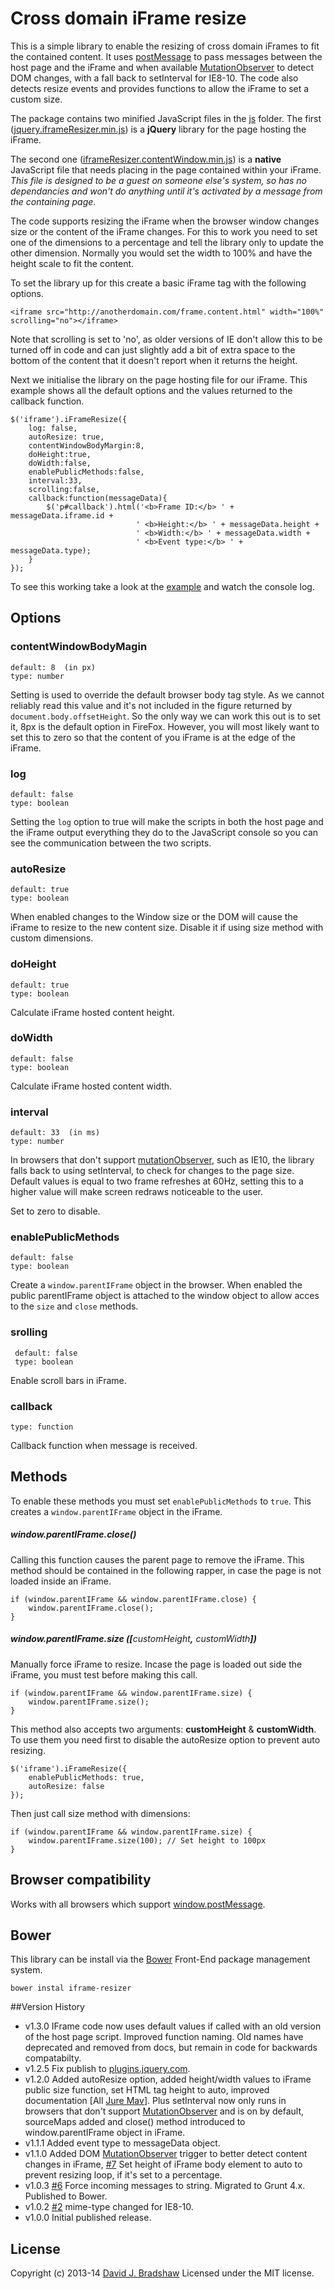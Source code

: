 # Cross domain iFrame resize

This is a simple library to enable the resizing of cross domain iFrames to fit the contained content. It uses [postMessage](https://developer.mozilla.org/en-US/docs/Web/API/window.postMessage) to pass messages between the host page and the iFrame and when available [MutationObserver](https://developer.mozilla.org/en/docs/Web/API/MutationObserver) to detect DOM changes, with a fall back to setInterval for IE8-10. The code also detects resize events and provides functions to allow the iFrame to set a custom size.

The package contains two minified JavaScript files in the <a href="js">js</a> folder. The first ([jquery.iframeResizer.min.js](https://raw2.github.com/davidjbradshaw/iframe-resizer/master/js/jquery.iframeResizer.min.js)) is a **jQuery** library for the page hosting the iFrame. 

The second one ([iframeResizer.contentWindow.min.js](https://raw.github.com/davidjbradshaw/iframe-resizer/master/js/iframeResizer.contentWindow.min.js)) is a **native** JavaScript file that needs placing in the page contained within your iFrame. <i>This file is designed to be a guest on someone else's system, so has no dependancies and won't do anything until it's activated by a message from the containing page</i>.

The code supports resizing the iFrame when the browser window changes size or the content of the iFrame changes. For this to work you need to set one of the dimensions to a percentage and tell the library only to update the other dimension. Normally you would set the width to 100% and have the height scale to fit the content.

To set the library up for this create a basic iFrame tag with the following options.

	<iframe src="http://anotherdomain.com/frame.content.html" width="100%" scrolling="no"></iframe>

Note that scrolling is set to 'no', as older versions of IE don't allow this to be turned off in code and can just slightly add a bit of extra space to the bottom of the content that it doesn't report when it returns the height.

Next we initialise the library on the page hosting file for our iFrame. This example shows all the default options and the values returned to the callback function.

	$('iframe').iFrameResize({
		log: false,
		autoResize: true,
		contentWindowBodyMargin:8,
		doHeight:true,
		doWidth:false,
		enablePublicMethods:false,
		interval:33,
		scrolling:false,
		callback:function(messageData){
			$('p#callback').html('<b>Frame ID:</b> ' + messageData.iframe.id + 
								' <b>Height:</b> ' + messageData.height + 
								' <b>Width:</b> ' + messageData.width +
								' <b>Event type:</b> ' + messageData.type);
		}
	});

To see this working take a look at the [example](http://davidjbradshaw.com/iframe-resizer/example/) and watch the console log.

## Options

### contentWindowBodyMagin

	default: 8  (in px)
	type: number

Setting is used to override the default browser body tag style. As we cannot reliably read this value and it's not included in the figure returned by `document.body.offsetHeight`. So the only way we can work this out is to set it, 8px is the default option in FireFox. However, you will most likely want to set this to zero so that the content of you iFrame is at the edge of the iFrame.

### log

	default: false
	type: boolean

Setting the `log` option to true will make the scripts in both the host page and the iFrame output everything they do to the JavaScript console so you can see the communication between the two scripts.

### autoResize

	default: true
	type: boolean

When enabled changes to the Window size or the DOM will cause the iFrame to resize to the new content size. Disable it if using size method with custom dimensions.

### doHeight

	default: true
	type: boolean

Calculate iFrame hosted content height.

### doWidth

	default: false
	type: boolean

Calculate iFrame hosted content width.

### interval

	default: 33  (in ms)
	type: number

In browsers that don't support [mutationObserver](https://developer.mozilla.org/en/docs/Web/API/MutationObserver), such as IE10, the library falls back to using setInterval, to check for changes to the page size. Default values is equal to two frame refreshes at 60Hz, setting this to a higher value will make screen redraws noticeable to the user.

Set to zero to disable.

### enablePublicMethods  

	default: false
	type: boolean

Create a `window.parentIFrame` object in the browser. When enabled the public parentIFrame object is attached to the window object to allow acces to the `size` and `close` methods.

### srolling

     default: false
     type: boolean

Enable scroll bars in iFrame.

### callback

	type: function
	
Callback function when message is received.


## Methods

To enable these methods you must set `enablePublicMethods` to `true`. This creates a `window.parentIFrame` object in the iFrame.

##### window.parentIFrame.close()

Calling this function causes the parent page to remove the iFrame. This method should be contained in the following rapper, in case the page is not loaded inside an iFrame.

	if (window.parentIFrame && window.parentIFrame.close) {
		window.parentIFrame.close();
	}

##### window.parentIFrame.size ([<span style="font-weight:normal">customHeight<b>,</b> customWidth</span>])

Manually force iFrame to resize. Incase the page is loaded out side the iFrame, you must test before making this call.

	if (window.parentIFrame && window.parentIFrame.size) {
		window.parentIFrame.size();
	}

This method also accepts two arguments: **customHeight** & **customWidth**. To use them you need first to disable the autoResize option to prevent auto resizing.

	$('iframe').iFrameResize({
		enablePublicMethods: true,
		autoResize: false
	});

Then just call size method with dimensions:

	if (window.parentIFrame && window.parentIFrame.size) {
		window.parentIFrame.size(100); // Set height to 100px
	}


## Browser compatibility

Works with all browsers which support [window.postMessage](http://caniuse.com/#feat=x-doc-messaging).

## Bower

This library can be install via the [Bower](http://bower.io) Front-End package management system.

    bower instal iframe-resizer

##Version History
* v1.3.0 IFrame code now uses default values if called with an old version of the host page script. Improved function naming. Old names have deprecated and removed from docs, but remain in code for backwards compatabilty.
* v1.2.5 Fix publish to [plugins.jquery.com](https://plugins.jquery.com).
* v1.2.0 Added autoResize option, added height/width values to iFrame public size function, set HTML tag height to auto, improved documentation [All [Jure Mav](https://github.com/jmav)]. Plus setInterval now only runs in browsers that don't support [MutationObserver](https://developer.mozilla.org/en/docs/Web/API/MutationObserver) and is on by default, sourceMaps added and close() method introduced to window.parentIFrame object in iFrame. 
* v1.1.1 Added event type to messageData object.
* v1.1.0 Added DOM [MutationObserver](https://developer.mozilla.org/en/docs/Web/API/MutationObserver) trigger to better detect content changes in iFrame, [#7](https://github.com/davidjbradshaw/iframe-resizer/issues/7) Set height of iFrame body element to auto to prevent resizing loop, if it's set to a percentage.
* v1.0.3 [#6](https://github.com/davidjbradshaw/iframe-resizer/issues/6) Force incoming messages to string. Migrated to Grunt 4.x. Published to Bower.
* v1.0.2 [#2](https://github.com/davidjbradshaw/iframe-resizer/issues/2) mime-type changed for IE8-10.
* v1.0.0 Initial published release.

## License
Copyright (c) 2013-14 [David J. Bradshaw](https://github.com/davidjbradshaw)
Licensed under the MIT license.
